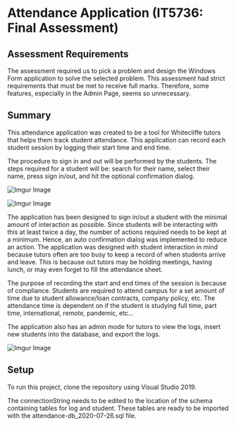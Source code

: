 # Attendance Application (IT5736: Final Assessment)

## Assessment Requirements
The assessment required us to pick a problem and design the Windows Form application to solve the selected problem. 
This assessment had strict requirements that must be met to receive full marks. Therefore, some features, especially in the Admin Page, seems so unnecessary.

## Summary
This attendance application was created to be a tool for Whitecliffe tutors that helps them track student attendance.
This application can record each student session by logging their start time and end time.

The procedure to sign in and out will be performed by the students. 
The steps required for a student will be: search for their name, select their name, press sign in/out, and hit the optional confirmation dialog.

![Imgur Image](https://i.imgur.com/HGKeKvC.png)

![Imgur Image](https://i.imgur.com/B93F5uA.png)

The application has been designed to sign in/out a student with the minimal amount of interaction as possible. Since students will be interacting with this at least twice a day, the number of actions required needs to be kept at a minimum. Hence, an auto confirmation dialog was implemented to reduce an action.
The application was designed with student interaction in mind because tutors often are too busy to keep a record of when students arrive and leave.
This is because out tutors may be holding meetings, having lunch, or may even forget to fill the attendance sheet.

The purpose of recording the start and end times of the session is because of compliance. 
Students are required to attend campus for a set amount of time due to student allowance/loan contracts, company policy, etc.
The attendance time is dependent on if the student is studying full time, part time, international, remote, pandemic, etc...

The application also has an admin mode for tutors to view the logs, insert new students into the database, and export the logs.

![Imgur Image](https://i.imgur.com/qz6Etfw.png)

## Setup
To run this project, clone the repository using Visual Studio 2019.

The connectionString needs to be edited to the location of the schema containing tables for log and student. These tables are ready to be imported with the attendance-db_2020-07-26.sql file.
